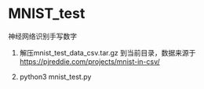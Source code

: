 # MNIST_test
神经网络识别手写数字

1. 解压mnist_test_data_csv.tar.gz 到当前目录，数据来源于
   https://pjreddie.com/projects/mnist-in-csv/

2. python3 mnist_test.py
